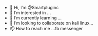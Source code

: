- 👋 Hi, I’m @Smartpluginc
- 👀 I’m interested in ...
- 🌱 I’m currently learning ...
- 💞️ I’m looking to collaborate on kali linux...
- 📫 How to reach me ...fb messenger

<!---
Smartpluginc/Smartpluginc is a ✨ special ✨ repository because its `README.md` (this file) appears on your GitHub profile.
You can click the Preview link to take a look at your changes.
--->
